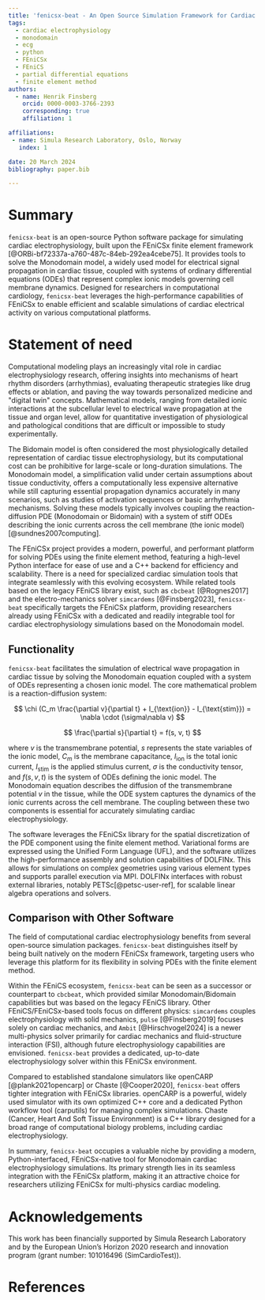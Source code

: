```yaml
---
title: 'fenicsx-beat - An Open Source Simulation Framework for Cardiac Electrophysiology'
tags:
  - cardiac electrophysiology
  - monodomain
  - ecg
  - python
  - FEniCSx
  - FEniCS
  - partial differential equations
  - finite element method
authors:
  - name: Henrik Finsberg
    orcid: 0000-0003-3766-2393
    corresponding: true
    affiliation: 1

affiliations:
 - name: Simula Research Laboratory, Oslo, Norway
   index: 1

date: 20 March 2024
bibliography: paper.bib

---
```


# Summary
`fenicsx-beat` is an open-source Python software package for simulating cardiac electrophysiology, built upon the FEniCSx finite element framework [@ORBi-bf72337a-a760-487c-84eb-292ea4cebe75]. It provides tools to solve the Monodomain model, a widely used model for electrical signal propagation in cardiac tissue, coupled with systems of ordinary differential equations (ODEs) that represent complex ionic models governing cell membrane dynamics. Designed for researchers in computational cardiology, `fenicsx-beat` leverages the high-performance capabilities of FEniCSx to enable efficient and scalable simulations of cardiac electrical activity on various computational platforms.


# Statement of need
Computational modeling plays an increasingly vital role in cardiac electrophysiology research, offering insights into mechanisms of heart rhythm disorders (arrhythmias), evaluating therapeutic strategies like drug effects or ablation, and paving the way towards personalized medicine and "digital twin" concepts. Mathematical models, ranging from detailed ionic interactions at the subcellular level to electrical wave propagation at the tissue and organ level, allow for quantitative investigation of physiological and pathological conditions that are difficult or impossible to study experimentally.

The Bidomain model is often considered the most physiologically detailed representation of cardiac tissue electrophysiology, but its computational cost can be prohibitive for large-scale or long-duration simulations. The Monodomain model, a simplification valid under certain assumptions about tissue conductivity, offers a computationally less expensive alternative while still capturing essential propagation dynamics accurately in many scenarios, such as studies of activation sequences or basic arrhythmia mechanisms. Solving these models typically involves coupling the reaction-diffusion PDE (Monodomain or Bidomain) with a system of stiff ODEs describing the ionic currents across the cell membrane (the ionic model) [@sundnes2007computing].

The FEniCSx project provides a modern, powerful, and performant platform for solving PDEs using the finite element method, featuring a high-level Python interface for ease of use and a C++ backend for efficiency and scalability. There is a need for specialized cardiac simulation tools that integrate seamlessly with this evolving ecosystem. While related tools based on the legacy FEniCS library exist, such as `cbcbeat` [@Rognes2017] and the electro-mechanics solver `simcardems` [@Finsberg2023], `fenicsx-beat` specifically targets the FEniCSx platform, providing researchers already using FEniCSx with a dedicated and readily integrable tool for cardiac electrophysiology simulations based on the Monodomain model.


## Functionality
`fenicsx-beat` facilitates the simulation of electrical wave propagation in cardiac tissue by solving the Monodomain equation coupled with a system of ODEs representing a chosen ionic model. The core mathematical problem is a reaction-diffusion system:

$$
\chi (C_m \frac{\partial v}{\partial t} + I_{\text{ion}}  - I_{\text{stim}}) = \nabla \cdot (\sigma\nabla v)
$$

$$
\frac{\partial s}{\partial t} = f(s, v, t)
$$


where $v$ is the transmembrane potential, $s$ represents the state variables of the ionic model, $C_m$ is the membrane capacitance, $I_{\text{ion}}$ is the total ionic current, $I_{\text{stim}}$ is the applied stimulus current, $\sigma$ is the conductivity tensor, and $f(s, v, t)$ is the system of ODEs defining the ionic model. The Monodomain equation describes the diffusion of the transmembrane potential $v$ in the tissue, while the ODE system captures the dynamics of the ionic currents across the cell membrane. The coupling between these two components is essential for accurately simulating cardiac electrophysiology.

The software leverages the FEniCSx library for the spatial discretization of the PDE component using the finite element method. Variational forms are expressed using the Unified Form Language (UFL), and the software utilizes the high-performance assembly and solution capabilities of DOLFINx. This allows for simulations on complex geometries using various element types and supports parallel execution via MPI. DOLFINx interfaces with robust external libraries, notably PETSc[@petsc-user-ref], for scalable linear algebra operations and solvers.

## Comparison with Other Software
The field of computational cardiac electrophysiology benefits from several open-source simulation packages. `fenicsx-beat` distinguishes itself by being built natively on the modern FEniCSx framework, targeting users who leverage this platform for its flexibility in solving PDEs with the finite element method.

Within the FEniCS ecosystem, `fenicsx-beat` can be seen as a successor or counterpart to `cbcbeat`, which provided similar Monodomain/Bidomain capabilities but was based on the legacy FEniCS library. Other FEniCS/FEniCSx-based tools focus on different physics: `simcardems` couples electrophysiology with solid mechanics, `pulse` [@Finsberg2019] focuses solely on cardiac mechanics, and `Ambit` [@Hirschvogel2024] is a newer multi-physics solver primarily for cardiac mechanics and fluid-structure interaction (FSI), although future electrophysiology capabilities are envisioned. `fenicsx-beat` provides a dedicated, up-to-date electrophysiology solver within this FEniCSx environment.

Compared to established standalone simulators like openCARP [@plank2021opencarp] or Chaste [@Cooper2020], `fenicsx-beat` offers tighter integration with FEniCSx libraries. openCARP is a powerful, widely used simulator with its own optimized C++ core and a dedicated Python workflow tool (carputils) for managing complex simulations. Chaste (Cancer, Heart And Soft Tissue Environment) is a C++ library designed for a broad range of computational biology problems, including cardiac electrophysiology.

In summary, `fenicsx-beat` occupies a valuable niche by providing a modern, Python-interfaced, FEniCSx-native tool for Monodomain cardiac electrophysiology simulations. Its primary strength lies in its seamless integration with the FEniCSx platform, making it an attractive choice for researchers utilizing FEniCSx for multi-physics cardiac modeling.

# Acknowledgements
This work has been financially supported by Simula Research Laboratory and by the European Union’s Horizon 2020 research and innovation program (grant number: 101016496 (SimCardioTest)).

# References

